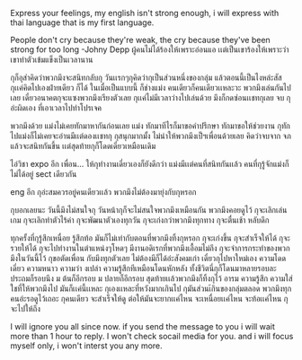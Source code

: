 Express your feelings, my english isn't strong enough, i will express with thai language that is my first language.

People don't cry because they're weak, the cry because they've been strong for too long
-Johny Depp
ผู้คนไม่ได้ร้องให้เพราะอ่อนแอ เเต่เป็นเขาร้องให้เพราะว่าเขาทำตัวเข้มแข็งเป็นเวลานาน

กุก็อุส่าคิดว่าพวกมึงจะสนิทกลับกุ วันเเรกๆกุคิดว่ากุเป็นส่วนหนึ่งของกลุ่ม แล้วตอนนี้เป็นไงหล่ะสัส กุเเค่คิดไปเองฝ่ายเดียว ก็ได้ ในเมื่อเป็นแบบนี้ ก็ช่างแม่ง คนเดียวก็คนเดียวเเหละวะ พวกมึงเล่นกันไปเลย เดี๋ยวอนาคตกุจะแซงพวกมึงเรียงตัวเลย กุเเค่ไม่มีเวลาว่างไปเล่นด้วย มึงก็กดซ่อนเเชทกุเลย จบ กุอ่ะผิดเอง ที่เอาเวลาไปทำโปรเจค 

พวกมึงด้วย แม่งไม่เคยทักมาหากันก่อนเลย แม่ง ทักมาทีไรก็มาขอคำปรึกษา ทักมาขอให้ช่วยงาน กุทักไปแม่งก็ไม่เคยจะอ่านมีเเต่ดองเเชทกุ กุสนุกมากมั้ง ไม่น่าให้พวกมึงเป็ฯเพื่อนด้วยเลย คิดว่าจบจาก จภ แล้วจะสนิทกันขึ้น เเต่สุดท้ายกุก็โดดเดี่ยวเหมือนเดิม

ไอ่วิชา expo อีก เพื่อน... ให้กุทำงานเดี่ยวเองก็ยังดีกว่า แม่งมีเเต่คนที่สนิทกันเเล้ว คนที่กุรู้จักแม่งก็ไม่ได้อยู่ sect เดียวกัน 

eng อีก กุอ่ะสมควรอยู่คนเดียวเเล้ว พวกมึงไม่ต้องมายุ่งกับกุหรอก

กุบอกเลยนะ วันนี้มึงไม่สนใจกุ วันหน้ากุก็จะไม่สนใจพวกมึงเหมือนกัน พวกมึงคอยดูไว้ กุจะเลิกเล่นเกม กุจะเลิกทำตัวไร้ค่า กุจะพัฒนาตัวเองทุกวัน กุจะเก่งกว่าพวกมึงทุกทาง กุจะตื่นเช้า หลับดึก 

ทุกครั้งที่กุรู้สึกเหนื่อย รู้สึกท้อ มันก็ไม่เท่ากับตอนที่พวกมึงทิ้งกุหรอก กุจะเก่งขึ้น กุจะสำเร็จให้ได้ กุจะรวยให้ได้ กุจะไปทำงานในตำแหน่งๆโหดๆ มีงานอดิเรกที่พวกมึงเอื้อมไม่ถึง กุจะจำการกระทำของพวกมึงในวันนี้ไว้ กุขอตัดเพื่อน กับมึงทุกตัวเลย ไม่ต้องมีก็ได้อ่ะสังคมเก่า เดี๋ยวกุไปหาใหม่เอง ความโดดเดี่ยว ความหนาว ความว่า
งเปล่า ความรู้สึกทีเหมือนโดนหักหลัง ทั้งชีวิตนี่กุก็โดนมาหลายรอบละ ประถมก็รอบนึง ม ต้นก็อีกรอบ ม ปลายก็อีกรอบ สุดท้ายเเล้วพวกมึงก็ทิ้งกุไว้ อารม ความรู้สึก ความใส่ใชที่ให้พวกมึงไป มันก็เเค่นี้เเหละ กุเองเเหละที่หวังมากเกินไป กุมันส่วนเ้กินของกลุ่มตลอด พวกมึงทุกคนอ่ะรอดูไว้เถอะ กุคนเดียว จะสำเร็จให้ดู ต่อให้มันจะยากเเค่ไหน จะเหนื่อยเเค่ไหน จะท้อเเค่ไหน กุจะไปให้ถึง

I will ignore you all since now.
if you send the message to you i will wait more than 1 hour to reply.
I won't check socail media for you.
and i will focus myself only, i won't interst you any more.

